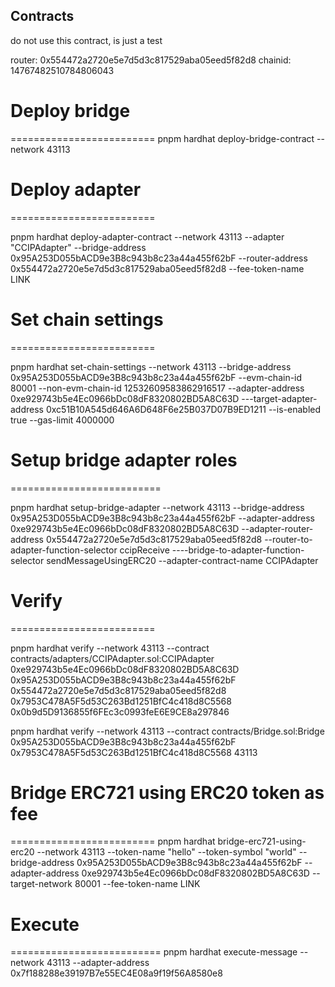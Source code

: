 ## Contracts

do not use this contract, is just a test

router: 0x554472a2720e5e7d5d3c817529aba05eed5f82d8
chainid: 14767482510784806043

# Deploy bridge

=========================
pnpm hardhat deploy-bridge-contract --network 43113

# Deploy adapter

=========================

pnpm hardhat deploy-adapter-contract --network 43113 --adapter "CCIPAdapter" --bridge-address 0x95A253D055bACD9e3B8c943b8c23a44a455f62bF --router-address 0x554472a2720e5e7d5d3c817529aba05eed5f82d8 --fee-token-name LINK

# Set chain settings

=========================

pnpm hardhat set-chain-settings --network 43113 --bridge-address 0x95A253D055bACD9e3B8c943b8c23a44a455f62bF --evm-chain-id 80001 --non-evm-chain-id 12532609583862916517 --adapter-address 0xe929743b5e4Ec0966bDc08dF8320802BD5A8C63D ---target-adapter-address 0xc51B10A545d646A6D648F6e25B037D07B9ED1211 --is-enabled true --gas-limit 4000000

# Setup bridge adapter roles

==========================

pnpm hardhat setup-bridge-adapter --network 43113 --bridge-address 0x95A253D055bACD9e3B8c943b8c23a44a455f62bF --adapter-address 0xe929743b5e4Ec0966bDc08dF8320802BD5A8C63D --adapter-router-address 0x554472a2720e5e7d5d3c817529aba05eed5f82d8 --router-to-adapter-function-selector ccipReceive ----bridge-to-adapter-function-selector sendMessageUsingERC20 --adapter-contract-name CCIPAdapter

# Verify

=========================

pnpm hardhat verify --network 43113 --contract contracts/adapters/CCIPAdapter.sol:CCIPAdapter 0xe929743b5e4Ec0966bDc08dF8320802BD5A8C63D 0x95A253D055bACD9e3B8c943b8c23a44a455f62bF 0x554472a2720e5e7d5d3c817529aba05eed5f82d8 0x7953C478A5F5d53C263Bd1251BfC4c418d8C5568 0x0b9d5D9136855f6FEc3c0993feE6E9CE8a297846

pnpm hardhat verify --network 43113 --contract contracts/Bridge.sol:Bridge 0x95A253D055bACD9e3B8c943b8c23a44a455f62bF 0x7953C478A5F5d53C263Bd1251BfC4c418d8C5568 43113

# Bridge ERC721 using ERC20 token as fee

=========================
pnpm hardhat bridge-erc721-using-erc20 --network 43113 --token-name "hello" --token-symbol "world" --bridge-address 0x95A253D055bACD9e3B8c943b8c23a44a455f62bF --adapter-address 0xe929743b5e4Ec0966bDc08dF8320802BD5A8C63D --target-network 80001 --fee-token-name LINK

# Execute

==========================
pnpm hardhat execute-message --network 43113 --adapter-address 0x7f188288e39197B7e55EC4E08a9f19f56A8580e8
